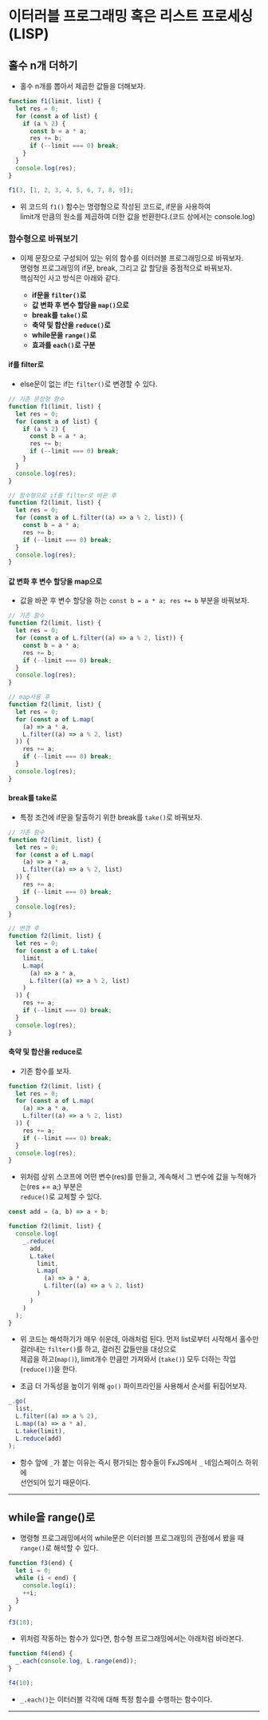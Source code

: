 # 이터러블 프로그래밍 혹은 리스트 프로세싱(LISP)

<h2>홀수 n개 더하기</h2>

- 홀수 n개를 뽑아서 제곱한 값들을 더해보자.

```js
function f1(limit, list) {
  let res = 0;
  for (const a of list) {
    if (a % 2) {
      const b = a * a;
      res += b;
      if (--limit === 0) break;
    }
  }
  console.log(res);
}

f1(3, [1, 2, 3, 4, 5, 6, 7, 8, 9]);
```

- 위 코드의 `f1()` 함수는 명령형으로 작성된 코드로, if문을 사용하여  
  limit개 만큼의 원소를 제곱하여 더한 값을 반환한다.(코드 상에서는 console.log)

<h3>함수형으로 바꿔보기</h3>

- 이제 문장으로 구성되어 있는 위의 함수를 이터러블 프로그래밍으로 바꿔보자.  
  명령형 프로그래밍의 if문, break, 그리고 값 할당을 중점적으로 바꿔보자.  
  핵심적인 사고 방식은 아래와 같다.

  - **if문을 `filter()`로**
  - **값 변화 후 변수 할당을 `map()`으로**
  - **break를 `take()`로**
  - **축약 및 합산을 `reduce()`로**
  - **while문을 `range()`로**
  - **효과를 `each()`로 구분**

<h4>if를 filter로</h4>

- else문이 없는 if는 `filter()`로 변경할 수 있다.

```js
// 기존 문장형 함수
function f1(limit, list) {
  let res = 0;
  for (const a of list) {
    if (a % 2) {
      const b = a * a;
      res += b;
      if (--limit === 0) break;
    }
  }
  console.log(res);
}

// 함수형으로 if를 filter로 바꾼 후
function f2(limit, list) {
  let res = 0;
  for (const a of L.filter((a) => a % 2, list)) {
    const b = a * a;
    res += b;
    if (--limit === 0) break;
  }
  console.log(res);
}
```

<h4>값 변화 후 변수 할당을 map으로</h4>

- 값을 바꾼 후 변수 할당을 하는 `const b = a * a; res += b` 부분을 바꿔보자.

```js
// 기존 함수
function f2(limit, list) {
  let res = 0;
  for (const a of L.filter((a) => a % 2, list)) {
    const b = a * a;
    res += b;
    if (--limit === 0) break;
  }
  console.log(res);
}

// map사용 후
function f2(limit, list) {
  let res = 0;
  for (const a of L.map(
    (a) => a * a,
    L.filter((a) => a % 2, list)
  )) {
    res += a;
    if (--limit === 0) break;
  }
  console.log(res);
}
```

<h4>break를 take로</h4>

- 특정 조건에 if문을 탈출하기 위한 break를 `take()`로 바꿔보자.

```js
// 기존 함수
function f2(limit, list) {
  let res = 0;
  for (const a of L.map(
    (a) => a * a,
    L.filter((a) => a % 2, list)
  )) {
    res += a;
    if (--limit === 0) break;
  }
  console.log(res);
}

// 변경 후
function f2(limit, list) {
  let res = 0;
  for (const a of L.take(
    limit,
    L.map(
      (a) => a * a,
      L.filter((a) => a % 2, list)
    )
  )) {
    res += a;
    if (--limit === 0) break;
  }
  console.log(res);
}
```

<h4>축약 및 합산을 reduce로</h4>

- 기존 함수를 보자.

```js
function f2(limit, list) {
  let res = 0;
  for (const a of L.map(
    (a) => a * a,
    L.filter((a) => a % 2, list)
  )) {
    res += a;
    if (--limit === 0) break;
  }
  console.log(res);
}
```

- 위처럼 상위 스코프에 어떤 변수(res)를 만들고, 계속해서 그 변수에 값을 누적해가는(res += a;) 부분은  
  `reduce()`로 교체할 수 있다.

```js
const add = (a, b) => a + b;

function f2(limit, list) {
  console.log(
    _.reduce(
      add,
      L.take(
        limit,
        L.map(
          (a) => a * a,
          L.filter((a) => a % 2, list)
        )
      )
    )
  );
}
```

- 위 코드는 해석하기가 매우 쉬운데, 아래처럼 된다.
  먼저 list로부터 시작해서 홀수만 걸러내는 `filter()`를 하고, 걸러진 값들만을 대상으로  
  제곱을 하고(`map()`), limit개수 만큼만 가져와서 (`take()`) 모두 더하는 작업(`reduce()`)을 한다.

- 조금 더 가독성을 높이기 위해 `go()` 파이프라인을 사용해서 순서를 뒤집어보자.

```js
_.go(
  list,
  L.filter((a) => a % 2),
  L.map((a) => a * a),
  L.take(limit),
  L.reduce(add)
);
```

- 함수 앞에 `_`가 붙는 이유는 즉시 평가되는 함수들이 FxJS에서 `_` 네임스페이스 하위에  
  선언되어 있기 때문이다.

<hr/>

<h2>while을 range()로</h2>

- 명령형 프로그래밍에서의 while문은 이터러블 프로그래밍의 관점에서 봤을 때 `range()`로 해석할 수 있다.

```js
function f3(end) {
  let i = 0;
  while (i < end) {
    console.log(i);
    ++i;
  }
}

f3(10);
```

- 위처럼 작동하는 함수가 있다면, 함수형 프로그래밍에서는 아래처럼 바라본다.

```js
function f4(end) {
  _.each(console.log, L.range(end));
}

f4(10);
```

- `_.each()`는 이터러블 각각에 대해 특정 함수를 수행하는 함수이다.

<hr/>
